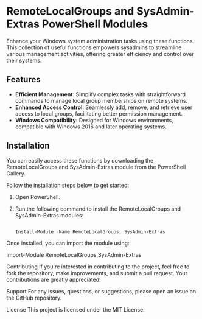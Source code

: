 # RemoteLocalGroups and SysAdmin-Extras PowerShell Modules

Enhance your Windows system administration tasks using these functions. This collection of useful functions empowers sysadmins to streamline various management activities, offering greater efficiency and control over their systems.

## Features

- **Efficient Management**: Simplify complex tasks with straightforward commands to manage local group memberships on remote systems.
- **Enhanced Access Control**: Seamlessly add, remove, and retrieve user access to local groups, facilitating better permission management.
- **Windows Compatibility**: Designed for Windows environments, compatible with Windows 2016 and later operating systems.

## Installation

You can easily access these functions by downloading the RemoteLocalGroups and SysAdmin-Extras module from the PowerShell Gallery.

Follow the installation steps below to get started:

1. Open PowerShell.

2. Run the following command to install the RemoteLocalGroups and SysAdmin-Extras modules:

   ```powershell

   Install-Module -Name RemoteLocalGroups, SysAdmin-Extras

Once installed, you can import the module using:

Import-Module RemoteLocalGroups,SysAdmin-Extras

Contributing
If you're interested in contributing to the project, feel free to fork the repository, make improvements, and submit a pull request. Your contributions are greatly appreciated!

Support
For any issues, questions, or suggestions, please open an issue on the GitHub repository.

License
This project is licensed under the MIT License.